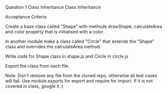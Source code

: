 Question 1
Class Inheritance
Class Inheritance

Acceptance Criteria

Create a base class called "Shape" with methods drawShape, calculateArea and color property that is initialised with a color.

In another module make a class called "Circle" that extends the "Shape" class and overrides the calculateArea method.

Write code for Shape class in shape.js and Circle in circle.js

Export the class from each file.



Note: Don't remove any file from the cloned repo, otherwise all test cases will fail. Use module.exports for export and require for import. If it is not covered in class, google it :)
